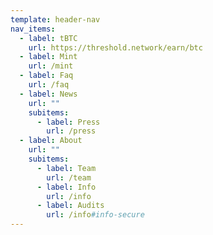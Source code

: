 ```yaml
---
template: header-nav
nav_items:
  - label: tBTC
    url: https://threshold.network/earn/btc
  - label: Mint
    url: /mint
  - label: Faq
    url: /faq
  - label: News
    url: ""
    subitems:
      - label: Press
        url: /press
  - label: About
    url: ""
    subitems:
      - label: Team
        url: /team
      - label: Info
        url: /info
      - label: Audits
        url: /info#info-secure
---
```

